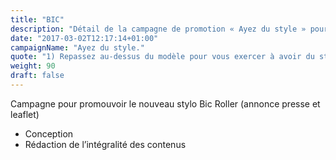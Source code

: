 ```yaml
---
title: "BIC"
description: "Détail de la campagne de promotion « Ayez du style » pour BIC"
date: "2017-03-02T12:17:14+01:00"
campaignName: "Ayez du style."
quote: "1) Repassez au-dessus du modèle pour vous exercer à avoir du style.<br>2) Maintenant, ayez du style de façon autonome."
weight: 90
draft: false
---
```


Campagne pour promouvoir le nouveau stylo Bic Roller (annonce presse et leaflet)

- Conception
- Rédaction de l’intégralité des contenus
